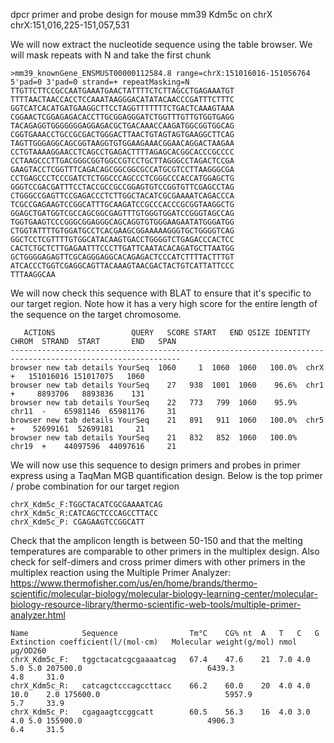 dpcr primer and probe design for mouse mm39 Kdm5c on chrX
chrX:151,016,225-151,057,531

We will now extract the nucleotide sequence using the table browser. We will mask repeats with N and take the first chunk
```
>mm39_knownGene_ENSMUST00000112584.8 range=chrX:151016016-151056764 5'pad=0 3'pad=0 strand=+ repeatMasking=N
TTGTTCTTCCGCCAATGAAATGAACTATTTTCTCTTAGCCTGAGAAATGT
TTTTAACTAACCACCTCCAAATAAGGGACATATACAACCCGATTTCTTTC
GGTCATCACATGATGAAGGCTTCCTAGGTTTTTTTCTGACTCAAAGTAAA
CGGAACTCGGAGAGACACCTTGCGGAGGGATCTGGTTTGTTGTGGTGAGG
TACAGAGGTGGGGGGGAGGAGACGCTGACAAACCAAGATGGCGGTGGCAG
CGGTGAAACCTGCCGCGACTGGGACTTAACTGTAGTAGTGAAGGCTTCAG
TAGTTGGGAGGCAGCGGTAAGGTGTGGAAGAAACGGAACAGGACTAAGAA
CCTGTAAAAGGAACCTCAGCCTGAGACTTTTAGAGCACGGCACCCGCCCC
CCTAAGCCCTTGACGGGCGGTGGCCGTCCTGCTTAGGGCCTAGACTCCGA
GAAGTACCTCGGTTTCAGACAGCGGCGGCGCCATGCGTCCTTAAGGGCGA
CCTGAGCCCTCCCGATCTCTGGCCCAGCCCTCGGGCCCACCATGGAGCTG
GGGTCCGACGATTTCCTACCGCCGCCGGAGTGTCCGGTGTTCGAGCCTAG
CTGGGCCGAGTTCCGAGACCCTCTTGGCTACATCGCGAAAATCAGACCCA
TCGCCGAGAAGTCCGGCATTTGCAAGATCCGCCCACCCGCGGTAAGGCTG
GGAGCTGATGGTCGCCAGCGGCGAGTTTGTGGGTGGATCCGGGTAGCCAG
TGGTGAAGTCCCGGGCGGAGGGCAGCAGGTGTGGGAAGAATATGGGATGG
CTGGTATTTTGTGGATGCCTCACGAAGCGGAAAAAGGGTGCTGGGGTCAG
GGCTCCTCGTTTTGTGGCATACAAGTGACCTGGGGTCTGAGACCCACTCC
CACTCTGCTCTTGAGAATTTCCCTTGATTCAATACACAGATGCTTAATGG
GCTGGGGAGAGTTCGCAGGGAGGCACAGAGACTCCCATCTTTTACTTTGT
ATCACCCTGGTCGAGGCAGTTACAAAGTAACGACTACTGTCATTATTCCC
TTTAAGGCAA
```
We will now check this sequence with BLAT to ensure that it's specific to our target region. Note how it has a very high score for the entire length of the sequence on the target chromosome.
```
   ACTIONS                 QUERY   SCORE START   END QSIZE IDENTITY  CHROM  STRAND  START       END   SPAN
------------------------------------------------------------------------------------------------------------
browser new tab details YourSeq  1060     1  1060  1060   100.0%  chrX   +   151016016 151017075   1060
browser new tab details YourSeq    27   938  1001  1060    96.6%  chr1   +     8893706   8893836    131
browser new tab details YourSeq    22   773   799  1060    95.9%  chr11  -    65981146  65981176     31
browser new tab details YourSeq    21   891   911  1060   100.0%  chr5   +    52699161  52699181     21
browser new tab details YourSeq    21   832   852  1060   100.0%  chr19  +    44097596  44097616     21
```
We will now use this sequence to design primers and probes in primer express using a TaqMan MGB quantification design. Below is the top primer / probe combination for our target region
```
chrX_Kdm5c_F:TGGCTACATCGCGAAAATCAG
chrX_Kdm5c_R:CATCAGCTCCCAGCCTTACC
chrX_Kdm5c_P: CGAGAAGTCCGGCATT
```

Check that the amplicon length is between 50-150 and that the melting temperatures are comparable to other primers in the multiplex design. Also check for self-dimers and cross primer dimers with other primers in the multiplex reaction using the Multiple Primer Analyzer: https://www.thermofisher.com/us/en/home/brands/thermo-scientific/molecular-biology/molecular-biology-learning-center/molecular-biology-resource-library/thermo-scientific-web-tools/multiple-primer-analyzer.html

```
Name         	Sequence             	Tm°C	CG%	nt	A	T	C	G	Extinction coefficient(l/(mol·cm)	Molecular weight(g/mol)	nmol	µg/OD260
chrX_Kdm5c_F:	tggctacatcgcgaaaatcag	67.4	47.6	21	7.0	4.0	5.0	5.0	207500.0                         	6439.3                 	4.8 	31.0
chrX_Kdm5c_R:	catcagctcccagccttacc 	66.2	60.0	20	4.0	4.0	10.0	2.0	175600.0                         	5957.9                 	5.7 	33.9
chrX_Kdm5c_P:	cgagaagtccggcatt     	60.5	56.3	16	4.0	3.0	4.0	5.0	155900.0                         	4906.3                 	6.4 	31.5
```




